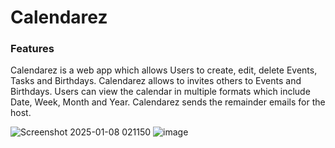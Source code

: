 # Calendarez

### Features
Calendarez is a web app which allows Users to create, edit, delete Events, Tasks and Birthdays.
Calendarez allows to invites others to Events and Birthdays.
Users can view the calendar in multiple formats which include Date, Week, Month and Year.
Calendarez sends the remainder emails for the host.

![Screenshot 2025-01-08 021150](https://github.com/user-attachments/assets/593971ef-f70f-42dc-b5e3-5ed212ac68e7)
![image](https://github.com/user-attachments/assets/c71f1dee-ff9d-454f-8b00-781d6c4ed7a5)
